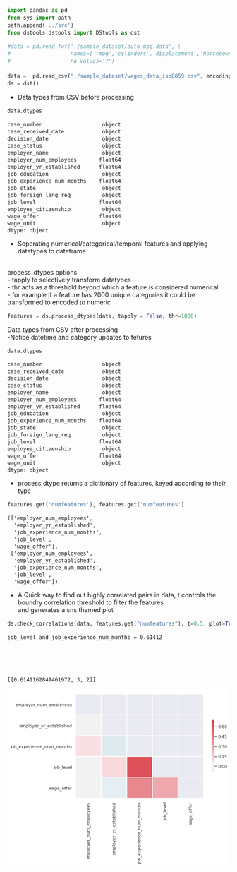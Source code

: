 

```python
import pandas as pd
from sys import path
path.append('../src')
from dstools.dstools import DStools as dst
```


```python
#data = pd.read_fwf('./sample_dataset/auto-mpg.data', \
#                   names=[ 'mpg','cylinders','displacement','horsepower','weight','acceleration','year','origin','name'], \
#                   na_values='?')

data =  pd.read_csv("./sample_dataset/wages_data_iso8859.csv", encoding='ISO-8859-1')
ds = dst()
```

* Data types from CSV before processing 


```python
data.dtypes
```




    case_number                   object
    case_received_date            object
    decision_date                 object
    case_status                   object
    employer_name                 object
    employer_num_employees       float64
    employer_yr_established      float64
    job_education                 object
    job_experience_num_months    float64
    job_state                     object
    job_foreign_lang_req          object
    job_level                    float64
    employee_citizenship          object
    wage_offer                   float64
    wage_unit                     object
    dtype: object



* Seperating numerical/categorical/temporal features and applying datatypes to dataframe


<br>
process_dtypes options 
<br>
 - tapply to selectively transform datatypes
<br>
 - thr acts as a threshold beyond which a feature is considered numerical
<br>
 - for example if a feature has 2000 unique categories it could be transformed to encoded to numeric


```python
features = ds.process_dtypes(data, tapply = False, thr=1000)
```

Data types from CSV after processing 
<br>
-Notice datetime and category updates to fetures


```python
data.dtypes
```




    case_number                   object
    case_received_date            object
    decision_date                 object
    case_status                   object
    employer_name                 object
    employer_num_employees       float64
    employer_yr_established      float64
    job_education                 object
    job_experience_num_months    float64
    job_state                     object
    job_foreign_lang_req          object
    job_level                    float64
    employee_citizenship          object
    wage_offer                   float64
    wage_unit                     object
    dtype: object



* process dtype returns a dictionary of features, keyed according to their type


```python
features.get('numfeatures'), features.get('numfeatures')
```




    (['employer_num_employees',
      'employer_yr_established',
      'job_experience_num_months',
      'job_level',
      'wage_offer'],
     ['employer_num_employees',
      'employer_yr_established',
      'job_experience_num_months',
      'job_level',
      'wage_offer'])



* A Quick way to find out highly correlated pairs in data,  t controls the boundry correlation threshold to filter the features
<br> and generates a sns themed plot 


```python
ds.check_correlations(data, features.get("numfeatures"), t=0.5, plot=True)
```

    job_level and job_experience_num_months = 0.61412





    [[0.6141162849461972, 3, 2]]




![png](output_11_2.png)

